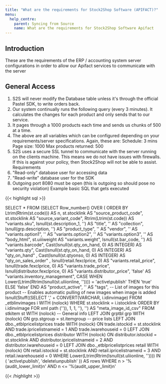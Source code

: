 ```yaml
---
title: "What are the requirements for Stock2Shop Software (APIFACT)?"
menu:
  help_centre:
    parent: Syncing from Source
    name: What are the requirements for Stock2Shop Software Apifact
---
```

 
## Introduction

These are the requirements of the ERP / accounting system server configurations in order to allow our Apifact services to communicate with the server
 
## General Access

1. S2S will never modify the Database table unless it's through the official Pastel SDK, to write orders back.
2. Our system continually runs the following query (every 3 minutes). It calculates the changes for each product and only sends that to our service.
3. It pages through a 1000 products each time and sends us chunks of 500 at a time.
4. The above are all variables which can be configured depending on your requirements/server specifications.
Again, these are:
Schedule: 3 mins
Page size: 1000
Max products returned: 500
5. S2S uses a secure SSL tunnel to communicate with the server running on the clients machine. This means we do not have issues with firewalls.
If this is against your policy, then Stock2Shop will not be able to assist.
Requirements
1. "Read-only" database user for accessing data
2. "Read-write" database user for the SDK
3.  Outgoing port 8080 must be open (this is outgoing so should pose no security violation)
Example basic SQL that gets executed 

{{< highlight sql >}}

SELECT * 
FROM   (SELECT Row_number() 
                 OVER ( 
                   ORDER BY Ltrim(Rtrim(st.code)))              AS n, 
               st.stocklink                                     AS 
                      "source_product_code", 
               st.stocklink                                     AS 
                      "source_variant_code", 
               Rtrim(Ltrim(st.code))                            AS 
               "variants.sku", 
               Isnull(st.description_1, '')                     AS "title", 
               ''                                               AS "collection", 
               Isnull(grp.description, '')                      AS 
               "product_type", 
               ''                                               AS "vendor", 
               ''                                               AS 
               "variants.option1", 
               ''                                               AS 
               "variants.option2", 
               ''                                               AS 
               "variants.option3", 
               ''                                               AS "body_html", 
               st.uiiiweight                                    AS 
               "variants.weight", 
               Isnull(st.bar_code, '')                          AS 
               "variants.barcode", 
               Cast(Isnull(st.qty_on_hand, 0) AS INTEGER)       AS 
               "variants.qty", 
               Cast(Isnull(st.qty_on_hand, 0) AS INTEGER)       AS "qty_on_hand" 
               , 
               Cast(Isnull(st.qtyonso, 0) AS INTEGER) 
               AS "qty_on_sales_order" 
                      , 
               Isnull(retail.fexclprice, 0)                     AS 
                      "variants.retail_price", 
               Isnull(trade.fexclprice, 0)                      AS 
                      "variants.trade_price", 
               Isnull(distributor.fexclprice, 0)                AS 
                      "variants.distributor_price", 
               'false'                                          AS 
                      "variants.inventory_management", 
               CASE 
                 WHEN Lower(Ltrim(Rtrim(Isnull(st.uliionline, '')))) = 
                      'active\publish' 
                      THEN 
                 'true' 
                 ELSE 'false' 
               END                                              AS 
               "product_active", 
               ''                                               AS "tags", 
               -- List of images for this product 
               -- Enables automatic pulling of new images when image is added 
               Isnull(Stuff((SELECT ',' + CONVERT(VARCHAR, i.idinvimage) 
                             FROM   _etblinvimages i WITH (nolock) 
                             WHERE  st.stocklink = i.istocklink 
                             ORDER  BY i.idinvimage 
                             FOR xml path ('')), 1, 1, ''), '') AS 
               "meta_image_id_csv" 
        FROM   stkitem st WITH (nolock) 
               -- General info 
               LEFT JOIN grptbl grp WITH (nolock) 
                      ON grp.stgroup = st.itemgroup 
               -- price lists 
               LEFT JOIN dbo._etblpricelistprices trade WITH (nolock) 
                      ON trade.istockid = st.stocklink 
                         AND trade.ipricelistnameid = 1 
                         AND trade.iwarehouseid = 0 
               LEFT JOIN dbo._etblpricelistprices distributor WITH (nolock) 
                      ON distributor.istockid = st.stocklink 
                         AND distributor.ipricelistnameid = 2 
                         AND distributor.iwarehouseid = 0 
               LEFT JOIN dbo._etblpricelistprices retail WITH (nolock) 
                      ON retail.istockid = st.stocklink 
                         AND retail.ipricelistnameid = 3 
                         AND retail.iwarehouseid = 0 
        WHERE  Lower(Ltrim(Rtrim(Isnull(st.uliionline, '')))) IN ( 
               'active\publish', 'delete\unpublish' )) AS rows 
WHERE  n > '%(audit_lower_limit)n' 
       AND n <= '%(audit_upper_limit)n'
       
{{< /highlight >}}